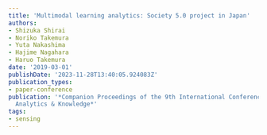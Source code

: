 ```yaml
---
title: 'Multimodal learning analytics: Society 5.0 project in Japan'
authors:
- Shizuka Shirai
- Noriko Takemura
- Yuta Nakashima
- Hajime Nagahara
- Haruo Takemura
date: '2019-03-01'
publishDate: '2023-11-28T13:40:05.924083Z'
publication_types:
- paper-conference
publication: '*Companion Proceedings of the 9th International Conference on Learning
  Analytics & Knowledge*'
tags:
- sensing
---
```

